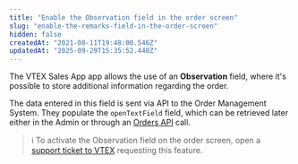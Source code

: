 ```yaml
---
title: "Enable the Observation field in the order screen"
slug: "enable-the-remarks-field-in-the-order-screen"
hidden: false
createdAt: "2021-08-11T19:48:00.546Z"
updatedAt: "2025-09-29T15:35:52.440Z"
---
```


The VTEX Sales App app allows the use of an **Observation** field, where it's possible to store additional information regarding the order.

The data entered in this field is sent via API to the Order Management System. They populate the `openTextField` field, which can be retrieved later either in the Admin or through an [Orders API](https://developers.vtex.com/docs/api-reference/orders-api#overview) call.

>ℹ️ To activate the Observation field on the order screen, open a [support ticket to VTEX](https://support.vtex.com/hc/en-us/requests) requesting this feature.
